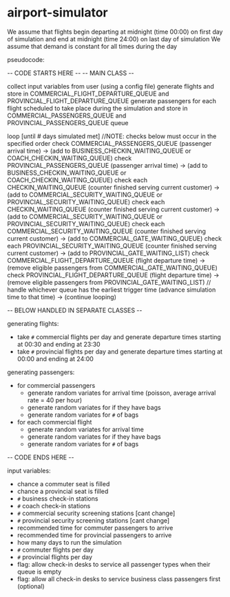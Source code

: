 # airport-simulator
We assume that flights begin departing at midnight (time 00:00) on first day of simulation and end at midnight (time 24:00) on last day of simulation
We assume that demand is constant for all times during the day

pseudocode:



-- CODE STARTS HERE --
-- MAIN CLASS --

collect input variables from user (using a config file)
generate flights and store in COMMERCIAL_FLIGHT_DEPARTURE_QUEUE and PROVINCIAL_FLIGHT_DEPARTURE_QUEUE
generate passengers for each flight scheduled to take place during the simulation and store in COMMERCIAL_PASSENGERS_QUEUE and PROVINCIAL_PASSENGERS_QUEUE queue

loop [until # days simulated met]
    //NOTE: checks below must occur in the specified order
    check COMMERCIAL_PASSENGERS_QUEUE (passenger arrival time) -> (add to BUSINESS_CHECKIN_WAITING_QUEUE or COACH_CHECKIN_WAITING_QUEUE)
    check PROVINCIAL_PASSENGERS_QUEUE (passenger arrival time) -> (add to BUSINESS_CHECKIN_WAITING_QUEUE or COACH_CHECKIN_WAITING_QUEUE)
    check each CHECKIN_WAITING_QUEUE (counter finished serving current customer) -> (add to COMMERCIAL_SECURITY_WAITING_QUEUE or PROVINCIAL_SECURITY_WAITING_QUEUE)
    check each CHECKIN_WAITING_QUEUE (counter finished serving current customer) -> (add to COMMERCIAL_SECURITY_WAITING_QUEUE or PROVINCIAL_SECURITY_WAITING_QUEUE)
    check each COMMERCIAL_SECURITY_WAITING_QUEUE (counter finished serving current customer) -> (add to COMMERCIAL_GATE_WAITING_QUEUE)
    check each PROVINCIAL_SECURITY_WAITING_QUEUE (counter finished serving current customer) -> (add to PROVINCIAL_GATE_WAITING_LIST)
    check COMMERCIAL_FLIGHT_DEPARTURE_QUEUE (flight departure time) -> (remove eligible passengers from COMMERCIAL_GATE_WAITING_QUEUE)
    check PROVINCIAL_FLIGHT_DEPARTURE_QUEUE (flight departure time) -> (remove eligible passengers from PROVINCIAL_GATE_WAITING_LIST)
    //
    handle whichever queue has the earliest trigger time (advance simulation time to that time) -> (continue looping)

-- BELOW HANDLED IN SEPARATE CLASSES --

generating flights:
- take `#` commercial flights per day and generate departure times starting at 00:30 and ending at 23:30
- take `#` provincial flights per day and generate departure times starting at 00:00 and ending at 24:00

generating passengers:
- for commercial passengers 
  - generate random variates for arrival time (poisson, average arrival rate = 40 per hour)
  - generate random variates for if they have bags
  - generate random variates for `#` of bags
- for each commercial flight
  - generate random variates for arrival time
  - generate random variates for if they have bags
  - generate random variates for `#` of bags

-- CODE ENDS HERE --



input variables:
- chance a commuter seat is filled
- chance a provincial seat is filled
- `#` business check-in stations
- `#` coach check-in stations
- `#` commercial security screening stations [cant change]
- `#` provincial security screening stations [cant change]
- recommended time for commuter passengers to arrive
- recommended time for provincial passengers to arrive
- how many days to run the simulation
- `#` commuter flights per day
- `#` provincial flights per day
- flag: allow check-in desks to service all passenger types when their queue is empty
- flag: allow all check-in desks to service business class passengers first (optional)
